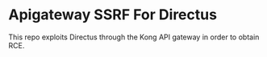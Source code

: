 # Apigateway SSRF For Directus

This repo exploits Directus through the Kong API gateway in order to obtain RCE.